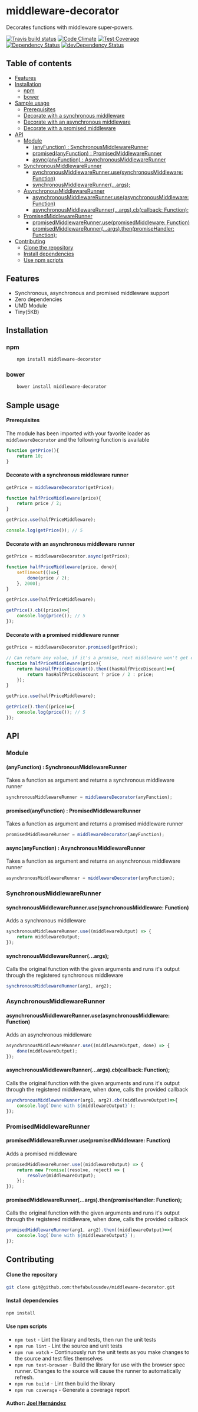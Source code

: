 # middleware-decorator

Decorates functions with middleware super-powers.

[![Travis build status](http://img.shields.io/travis/thefabulousdev/middleware-decorator.svg?style=flat)](https://travis-ci.org/thefabulousdev/middleware-decorator)
[![Code Climate](https://codeclimate.com/github/thefabulousdev/middleware-decorator/badges/gpa.svg)](https://codeclimate.com/github/thefabulousdev/middleware-decorator)
[![Test Coverage](https://codeclimate.com/github/thefabulousdev/middleware-decorator/badges/coverage.svg)](https://codeclimate.com/github/thefabulousdev/middleware-decorator)
[![Dependency Status](https://david-dm.org/thefabulousdev/middleware-decorator.svg)](https://david-dm.org/thefabulousdev/middleware-decorator)
[![devDependency Status](https://david-dm.org/thefabulousdev/middleware-decorator/dev-status.svg)](https://david-dm.org/thefabulousdev/middleware-decorator#info=devDependencies)

## Table of contents

* [Features](#features)
* [Installation](#installation)
  + [npm](#npm)
  + [bower](#bower)
* [Sample usage](#sample-usage)
    * [Prerequisites](#prerequisites)
    - [Decorate with a synchronous middleware](#decorate-with-a-synchronous-middleware)
    - [Decorate with an asynchronous middleware](#decorate-with-an-asynchronous-middleware)
    - [Decorate with a promised middleware](#decorate-with-a-promised-middleware)
* [API](#api)
  + [Module](#module)
    - [(anyFunction) : SynchronousMiddlewareRunner](#anyfunction--synchronousmiddlewarerunner)
    - [promised(anyFunction) : PromisedMiddlewareRunner](#promisedanyfunction--promisedmiddlewarerunner)
    - [async(anyFunction) : AsynchronousMiddlewareRunner](#asyncanyfunction--asynchronousmiddlewarerunner)
  + [SynchronousMiddlewareRunner](#synchronousmiddlewarerunner)
    - [synchronousMiddlewareRunner.use(synchronousMiddleware: Function)](#synchronousmiddlewarerunnerusesynchronousmiddleware-function)
    - [synchronousMiddlewareRunner(...args);](#synchronousmiddlewarerunnerargs)
  + [AsynchronousMiddlewareRunner](#asynchronousmiddlewarerunner)
    - [asynchronousMiddlewareRunner.use(asynchronousMiddleware: Function)](#asynchronousmiddlewarerunneruseasynchronousmiddleware-function)
    - [asynchronousMiddlewareRunner(...args).cb(callback: Function);](#asynchronousmiddlewarerunnerargscbcallback-function)
  + [PromisedMiddlewareRunner](#promisedmiddlewarerunner)
    - [promisedMiddlewareRunner.use(promisedMiddleware: Function)](#promisedmiddlewarerunnerusepromisedmiddleware-function)
    - [promisedMiddlewareRunner(...args).then(promiseHandler: Function);](#promisedmiddlewarerunnerargsthenpromisehandler-function)
* [Contributing](#contributing)
    - [Clone the repository](#clone-the-repository)
    - [Install dependencies](#install-dependencies)
    - [Use npm scripts](#use-npm-scripts)

## Features

- Synchronous, asynchronous and promised middleware support
- Zero dependencies
- UMD Module
- Tiny(5KB)

## Installation

### npm
```sh
    npm install middleware-decorator
```

### bower
```sh
    bower install middleware-decorator
```

## Sample usage

#### Prerequisites

The module has been imported with your favorite loader as `middlewareDecorator` and the following function is available

```js
function getPrice(){
    return 10;
}
```

#### Decorate with a synchronous middleware runner

```js
getPrice = middlewareDecorator(getPrice);

function halfPriceMiddleware(price){
    return price / 2;
}

getPrice.use(halfPriceMiddleware);

console.log(getPrice()); // 5

```

#### Decorate with an asynchronous middleware runner

```js
getPrice = middlewareDecorator.async(getPrice);

function halfPriceMiddleware(price, done){
    setTimeout(()=>{
        done(price / 2);
    }, 2000);
}

getPrice.use(halfPriceMiddleware);

getPrice().cb((price)=>{
    console.log(price()); // 5
});

```

#### Decorate with a promised middleware runner

```js
getPrice = middlewareDecorator.promised(getPrice);

// Can return any value, if it's a promise, next middleware won't get executed till resolved
function halfPriceMiddleware(price){
    return hasHalfPriceDiscount().then((hasHalfPriceDiscount)=>{
        return hasHalfPriceDiscount ? price / 2 : price;
    });
}

getPrice.use(halfPriceMiddleware);

getPrice().then((price)=>{
    console.log(price()); // 5
});

```

## API

### Module

#### (anyFunction) : SynchronousMiddlewareRunner

Takes a function as argument and returns a synchronous middleware runner

```js
synchronousMiddlewareRunner = middlewareDecorator(anyFunction);
```


#### promised(anyFunction) : PromisedMiddlewareRunner

Takes a function as argument and returns a promised middleware runner

```js
promisedMiddlewareRunner = middlewareDecorator(anyFunction);
```

#### async(anyFunction) : AsynchronousMiddlewareRunner

Takes a function as argument and returns an asynchronous middleware runner

```js
asynchronousMiddlewareRunner = middlewareDecorator(anyFunction);
```

### SynchronousMiddlewareRunner

#### synchronousMiddlewareRunner.use(synchronousMiddleware: Function)

Adds a synchronous middleware

```js
synchronousMiddlewareRunner.use((middlewareOutput) => {
    return middlewareOutput;
});
```

#### synchronousMiddlewareRunner(...args);

Calls the original function with the given arguments and runs it's output through the registered synchronous middleware

```js
synchronousMiddlewareRunner(arg1, arg2);
```

### AsynchronousMiddlewareRunner

#### asynchronousMiddlewareRunner.use(asynchronousMiddleware: Function)

Adds an asynchronous middleware

```js
asynchronousMiddlewareRunner.use((middlewareOutput, done) => {
    done(middlewareOutput);
});
```

#### asynchronousMiddlewareRunner(...args).cb(callback: Function);

Calls the original function with the given arguments and runs it's output through the registered middleware, when done, calls the provided callback

```js
asynchronousMiddlewareRunner(arg1, arg2).cb((middlewareOutput)=>{
    console.log(`Done with ${middlewareOutput}`);
});
```

### PromisedMiddlewareRunner

#### promisedMiddlewareRunner.use(promisedMiddleware: Function)

Adds a promised middleware

```js
promisedMiddlewareRunner.use((middlewareOutput) => {
    return new Promise((resolve, reject) => {
        resolve(middlewareOutput);
    });
});
```

#### promisedMiddlewareRunner(...args).then(promiseHandler: Function);

Calls the original function with the given arguments and runs it's output through the registered middleware, when done, calls the provided callback

```js
promisedMiddlewareRunner(arg1, arg2).then((middlewareOutput)=>{
    console.log(`Done with ${middlewareOutput}`);
});
```

## Contributing

#### Clone the repository

``` sh
git clone git@github.com:thefabulousdev/middleware-decorator.git
```


#### Install dependencies
``` sh
npm install
```

#### Use npm scripts

- `npm test` - Lint the library and tests, then run the unit tests
- `npm run lint` - Lint the source and unit tests
- `npm run watch` - Continuously run the unit tests as you make changes to the source
   and test files themselves
- `npm run test-browser` - Build the library for use with the browser spec runner.
  Changes to the source will cause the runner to automatically refresh.
- `npm run build` - Lint then build the library
- `npm run coverage` - Generate a coverage report

#### Author: [Joel Hernández](https://github.com/thefabulousdev)
